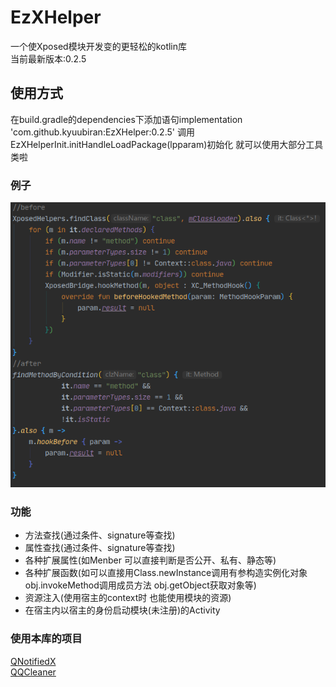 # EzXHelper
一个使Xposed模块开发变的更轻松的kotlin库    
当前最新版本:0.2.5
## 使用方式
在build.gradle的dependencies下添加语句implementation 'com.github.kyuubiran:EzXHelper:0.2.5'
调用EzXHelperInit.initHandleLoadPackage(lpparam)初始化 就可以使用大部分工具类啦
### 例子
![image](example/example.png)

### 功能
- 方法查找(通过条件、signature等查找)
- 属性查找(通过条件、signature等查找)
- 各种扩展属性(如Menber 可以直接判断是否公开、私有、静态等)
- 各种扩展函数(如可以直接用Class.newInstance调用有参构造实例化对象 obj.invokeMethod调用成员方法 obj.getObject获取对象等)
- 资源注入(使用宿主的context时 也能使用模块的资源)
- 在宿主内以宿主的身份启动模块(未注册)的Activity

### 使用本库的项目
[QNotifiedX](https://github.com/QNotifiedX/QNotifiedX)    
[QQCleaner](https://github.com/KyuubiRan/QQCleaner)
